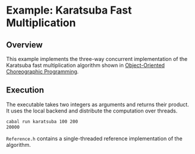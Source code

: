 # Example: Karatsuba Fast Multiplication

## Overview

This example implements the three-way concurrent implementation of the Karatsuba fast multiplication algorithm shown in [Object-Oriented Choreographic Programming](https://arxiv.org/abs/2005.09520).

## Execution

The executable takes two integers as arguments and returns their product. It uses the local backend and distribute the computation over threads.

```bash
cabal run karatsuba 100 200
20000
```

`Reference.h` contains a single-threaded reference implementation of the algorithm.
